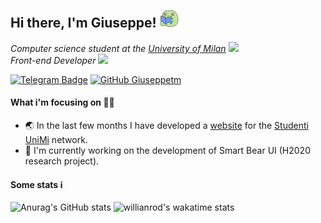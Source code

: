 <h2> Hi there, I'm Giuseppe! <img src="frog.png" width="30"></h2>
<p><em>
Computer science student at the <a href="https://www.unimi.it/">University of Milan</a> <img src="https://media.tenor.com/images/53c12fa1c7796563263bb5e4a34b1dfc/tenor.gif" width="20">
</br>
Front-end Developer <img src="https://media.tenor.com/images/c44774dee940a874932a55b8206e929c/tenor.gif" width="20">
</em></p>

[![Telegram Badge](https://img.shields.io/badge/-@giuseppetm-2CA5E0?style=flat-square&labelColor=2CA5E0&logo=telegram&logoColor=white&link=https://t.me/giuseppetm)](https://t.me/giuseppetm)
[![GitHub Giuseppetm](https://img.shields.io/github/followers/giuseppetm?label=follow&style=social)](https://github.com/Giuseppetm)
#### What i'm focusing on 👨‍💻
- 🌏 In the last few months I have developed a [website](https://studentiunimi.it/) for the [Studenti UniMi](https://github.com/StudentiUnimi) network.
- 🐻 I'm currently working on the development of Smart Bear UI (H2020 research project).

#### Some stats ℹ️

![Anurag's GitHub stats](https://github-readme-stats.vercel.app/api?username=giuseppetm&show_icons=true&theme=react)
![willianrod's wakatime stats](https://github-readme-stats.vercel.app/api/wakatime?username=Giuseppetm&theme=react&layout=compact)
<!--![Top Langs](https://github-readme-stats.vercel.app/api/top-langs/?username=giuseppetm&layout=compact&langs_count=10)-->